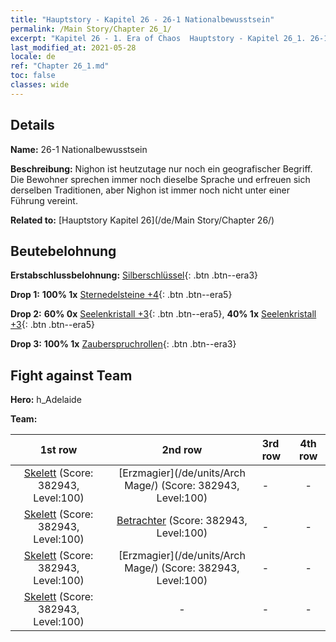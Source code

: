```yaml
---
title: "Hauptstory - Kapitel 26 - 26-1 Nationalbewusstsein"
permalink: /Main Story/Chapter 26_1/
excerpt: "Kapitel 26 - 1. Era of Chaos  Hauptstory - Kapitel 26_1. 26-1 Nationalbewusstsein"
last_modified_at: 2021-05-28
locale: de
ref: "Chapter 26_1.md"
toc: false
classes: wide
---
```


## Details

 **Name:** 26-1 Nationalbewusstsein

 **Beschreibung:** Nighon ist heutzutage nur noch ein geografischer Begriff. Die Bewohner sprechen immer noch dieselbe Sprache und erfreuen sich derselben Traditionen, aber Nighon ist immer noch nicht unter einer Führung vereint.

 **Related to:** [Hauptstory Kapitel 26](/de/Main Story/Chapter 26/)

## Beutebelohnung

 **Erstabschlussbelohnung:** [Silberschlüssel](/ItemsDE/con_693/){: .btn .btn--era3}

 **Drop 1:** **100% 1x** [Sternedelsteine +4](/ItemsDE/mat_93/){: .btn .btn--era5}

 **Drop 2:** **60% 0x** [Seelenkristall +3](/ItemsDE/mat_87/){: .btn .btn--era5}, **40% 1x** [Seelenkristall +3](/ItemsDE/mat_87/){: .btn .btn--era5}

 **Drop 3:** **100% 1x** [Zauberspruchrollen](/ItemsDE/con_694/){: .btn .btn--era3}


## Fight against Team
 **Hero:** h_Adelaide

 **Team:**


  | 1st row | 2nd row | 3rd row | 4th row |
  |:----:|:----:|:----|:----:|
  | [Skelett](/de/units/Skeleton/) (Score: 382943, Level:100)  | [Erzmagier](/de/units/Arch Mage/) (Score: 382943, Level:100)  | - | - |
  | [Skelett](/de/units/Skeleton/) (Score: 382943, Level:100)  | [Betrachter](/de/units/Beholder/) (Score: 382943, Level:100)  | - | - |
  | [Skelett](/de/units/Skeleton/) (Score: 382943, Level:100)  | [Erzmagier](/de/units/Arch Mage/) (Score: 382943, Level:100)  | - | - |
  | [Skelett](/de/units/Skeleton/) (Score: 382943, Level:100)  | - | - | - |


